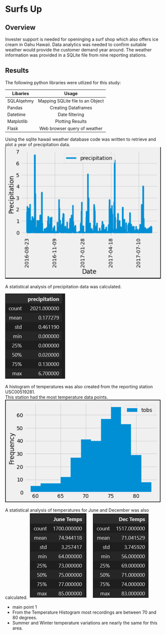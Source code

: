 # Surfs Up

## Overview
Invester support is needed for openinging a surf shop which also offers ice cream in Oahu Hawaii.  Data analytics was needed to confirm suitable weather would provide the customer demand year around.  The weather information was provided in a SQLite file from nine reporting stations.

## Results
The following python libraries were utlized for this study:

| Libaries      | Usage                            | 
| ------------- |:--------------------------------:|
| SQLAlqehmy    | Mapping SQLite file to an Object | 
| Pandas        | Creating Dataframes              | 
| Datetime      | Date filtering                   | 
| Matplotlib    | Plotting Results                 | 
| Flask         | Web browser query of weather     | 


Using the sqlite hawaii weather database code was written to retrieve and plot a year of precipitation data.
![alt text](https://github.com/jj2773/surfs_up/blob/main/yearly_rainfall.PNG)


A statistical analysis of precipitation data was calculated.

![alt text](https://github.com/jj2773/surfs_up/blob/main/rainstats.PNG)

A histogram of temperatures was also created from the reporting station USC00519281.  
This station had the most temperature data points.
![alt text](https://github.com/jj2773/surfs_up/blob/main/histgram_temps_station_USC00519281.PNG)


A statistical analysis of temperatures for June and December was also calculated.
![alt text](https://github.com/jj2773/surfs_up/blob/main/June_Dec_Temp_stats.png)


* main point 1
* From the Temperature Histogram most recordings are between 70 and 80 degrees.
* Summer and Winter temperature variations are nearly the same for this area.